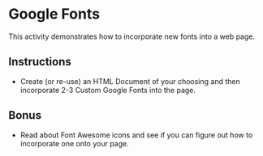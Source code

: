 # Google Fonts

This activity demonstrates how to incorporate new fonts into a web page.

## Instructions

* Create (or re-use) an HTML Document of your choosing and then incorporate 2-3 Custom Google Fonts into the page.

## Bonus

* Read about Font Awesome icons and see if you can figure out how to incorporate one onto your page.
